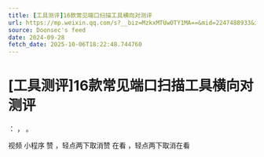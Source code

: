 ```yaml
---
title: [工具测评]16款常见端口扫描工具横向对测评
url: https://mp.weixin.qq.com/s?__biz=MzkxMTUwOTY1MA==&mid=2247488933&idx=1&sn=3996578635e6f194706b071d3dde37fd
source: Doonsec's feed
date: 2024-09-28
fetch_date: 2025-10-06T18:22:48.744760
---
```


# [工具测评]16款常见端口扫描工具横向对测评

：
，
。

视频
小程序
赞
，轻点两下取消赞
在看
，轻点两下取消在看